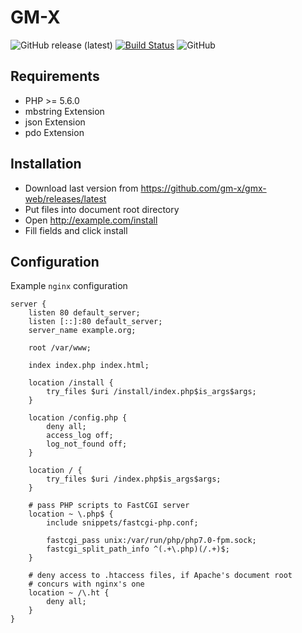 # GM-X 
![GitHub release (latest)](https://img.shields.io/github/v/release/gm-x/gmx-web)
[![Build Status](https://travis-ci.org/gm-x/gmx-web.svg?branch=master)](https://travis-ci.org/gm-x/gmx-web)
![GitHub](https://img.shields.io/github/license/gm-x/gmx-web)

Requirements
------------

* PHP >= 5.6.0
* mbstring Extension
* json Extension
* pdo Extension

Installation
------------
* Download last version from https://github.com/gm-x/gmx-web/releases/latest
* Put files into document root directory
* Open http://example.com/install
* Fill fields and click install

Configuration
------------

Example `nginx` configuration
```
server {
	listen 80 default_server;
	listen [::]:80 default_server;
	server_name example.org;

	root /var/www;

	index index.php index.html;

	location /install {
		try_files $uri /install/index.php$is_args$args;
	}

	location /config.php {
		deny all;
		access_log off;
		log_not_found off;
	}

	location / {
		try_files $uri /index.php$is_args$args;
	}

	# pass PHP scripts to FastCGI server
	location ~ \.php$ {
		include snippets/fastcgi-php.conf;
	
		fastcgi_pass unix:/var/run/php/php7.0-fpm.sock;
		fastcgi_split_path_info ^(.+\.php)(/.+)$;
	}

	# deny access to .htaccess files, if Apache's document root
	# concurs with nginx's one
	location ~ /\.ht {
		deny all;
	}
}
```
